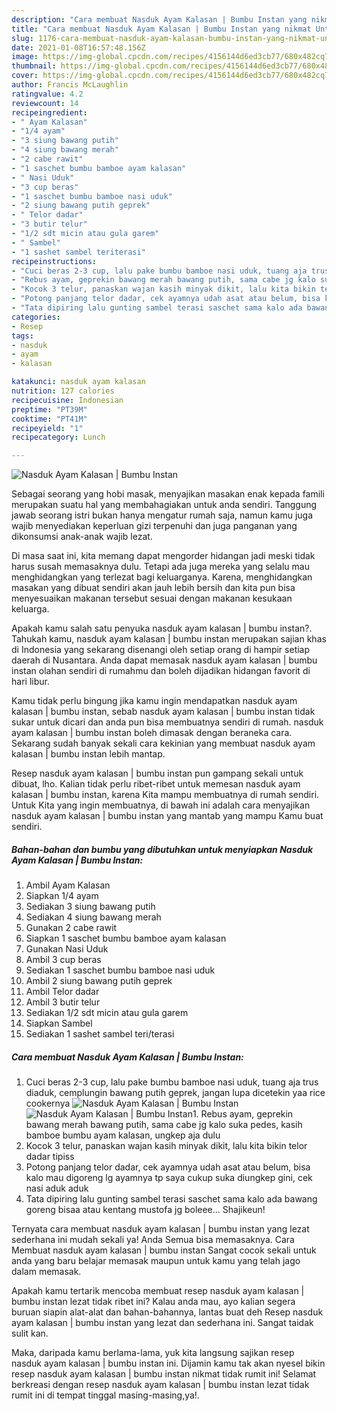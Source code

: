 ```yaml
---
description: "Cara membuat Nasduk Ayam Kalasan | Bumbu Instan yang nikmat Untuk Jualan"
title: "Cara membuat Nasduk Ayam Kalasan | Bumbu Instan yang nikmat Untuk Jualan"
slug: 1176-cara-membuat-nasduk-ayam-kalasan-bumbu-instan-yang-nikmat-untuk-jualan
date: 2021-01-08T16:57:48.156Z
image: https://img-global.cpcdn.com/recipes/4156144d6ed3cb77/680x482cq70/nasduk-ayam-kalasan-bumbu-instan-foto-resep-utama.jpg
thumbnail: https://img-global.cpcdn.com/recipes/4156144d6ed3cb77/680x482cq70/nasduk-ayam-kalasan-bumbu-instan-foto-resep-utama.jpg
cover: https://img-global.cpcdn.com/recipes/4156144d6ed3cb77/680x482cq70/nasduk-ayam-kalasan-bumbu-instan-foto-resep-utama.jpg
author: Francis McLaughlin
ratingvalue: 4.2
reviewcount: 14
recipeingredient:
- " Ayam Kalasan"
- "1/4 ayam"
- "3 siung bawang putih"
- "4 siung bawang merah"
- "2 cabe rawit"
- "1 saschet bumbu bamboe ayam kalasan"
- " Nasi Uduk"
- "3 cup beras"
- "1 saschet bumbu bamboe nasi uduk"
- "2 siung bawang putih geprek"
- " Telor dadar"
- "3 butir telur"
- "1/2 sdt micin atau gula garem"
- " Sambel"
- "1 sashet sambel teriterasi"
recipeinstructions:
- "Cuci beras 2-3 cup, lalu pake bumbu bamboe nasi uduk, tuang aja trus diaduk, cemplungin bawang putih geprek, jangan lupa dicetekin yaa rice cookernya"
- "Rebus ayam, geprekin bawang merah bawang putih, sama cabe jg kalo suka pedes, kasih bamboe bumbu ayam kalasan, ungkep aja dulu"
- "Kocok 3 telur, panaskan wajan kasih minyak dikit, lalu kita bikin telor dadar tipiss"
- "Potong panjang telor dadar, cek ayamnya udah asat atau belum, bisa kalo mau digoreng lg ayamnya tp saya cukup suka diungkep gini, cek nasi aduk aduk"
- "Tata dipiring lalu gunting sambel terasi saschet sama kalo ada bawang goreng bisaa atau kentang mustofa jg boleee... Shajikeun!"
categories:
- Resep
tags:
- nasduk
- ayam
- kalasan

katakunci: nasduk ayam kalasan 
nutrition: 127 calories
recipecuisine: Indonesian
preptime: "PT39M"
cooktime: "PT41M"
recipeyield: "1"
recipecategory: Lunch

---
```



![Nasduk Ayam Kalasan | Bumbu Instan](https://img-global.cpcdn.com/recipes/4156144d6ed3cb77/680x482cq70/nasduk-ayam-kalasan-bumbu-instan-foto-resep-utama.jpg)

Sebagai seorang yang hobi masak, menyajikan masakan enak kepada famili merupakan suatu hal yang membahagiakan untuk anda sendiri. Tanggung jawab seorang istri bukan hanya mengatur rumah saja, namun kamu juga wajib menyediakan keperluan gizi terpenuhi dan juga panganan yang dikonsumsi anak-anak wajib lezat.

Di masa  saat ini, kita memang dapat mengorder hidangan jadi meski tidak harus susah memasaknya dulu. Tetapi ada juga mereka yang selalu mau menghidangkan yang terlezat bagi keluarganya. Karena, menghidangkan masakan yang dibuat sendiri akan jauh lebih bersih dan kita pun bisa menyesuaikan makanan tersebut sesuai dengan makanan kesukaan keluarga. 



Apakah kamu salah satu penyuka nasduk ayam kalasan | bumbu instan?. Tahukah kamu, nasduk ayam kalasan | bumbu instan merupakan sajian khas di Indonesia yang sekarang disenangi oleh setiap orang di hampir setiap daerah di Nusantara. Anda dapat memasak nasduk ayam kalasan | bumbu instan olahan sendiri di rumahmu dan boleh dijadikan hidangan favorit di hari libur.

Kamu tidak perlu bingung jika kamu ingin mendapatkan nasduk ayam kalasan | bumbu instan, sebab nasduk ayam kalasan | bumbu instan tidak sukar untuk dicari dan anda pun bisa membuatnya sendiri di rumah. nasduk ayam kalasan | bumbu instan boleh dimasak dengan beraneka cara. Sekarang sudah banyak sekali cara kekinian yang membuat nasduk ayam kalasan | bumbu instan lebih mantap.

Resep nasduk ayam kalasan | bumbu instan pun gampang sekali untuk dibuat, lho. Kalian tidak perlu ribet-ribet untuk memesan nasduk ayam kalasan | bumbu instan, karena Kita mampu membuatnya di rumah sendiri. Untuk Kita yang ingin membuatnya, di bawah ini adalah cara menyajikan nasduk ayam kalasan | bumbu instan yang mantab yang mampu Kamu buat sendiri.

<!--inarticleads1-->

##### Bahan-bahan dan bumbu yang dibutuhkan untuk menyiapkan Nasduk Ayam Kalasan | Bumbu Instan:

1. Ambil  Ayam Kalasan
1. Siapkan 1/4 ayam
1. Sediakan 3 siung bawang putih
1. Sediakan 4 siung bawang merah
1. Gunakan 2 cabe rawit
1. Siapkan 1 saschet bumbu bamboe ayam kalasan
1. Gunakan  Nasi Uduk
1. Ambil 3 cup beras
1. Sediakan 1 saschet bumbu bamboe nasi uduk
1. Ambil 2 siung bawang putih geprek
1. Ambil  Telor dadar
1. Ambil 3 butir telur
1. Sediakan 1/2 sdt micin atau gula garem
1. Siapkan  Sambel
1. Sediakan 1 sashet sambel teri/terasi




<!--inarticleads2-->

##### Cara membuat Nasduk Ayam Kalasan | Bumbu Instan:

1. Cuci beras 2-3 cup, lalu pake bumbu bamboe nasi uduk, tuang aja trus diaduk, cemplungin bawang putih geprek, jangan lupa dicetekin yaa rice cookernya
<img src="https://img-global.cpcdn.com/steps/8c800d68f50ef6ed/160x128cq70/nasduk-ayam-kalasan-bumbu-instan-langkah-memasak-1-foto.jpg" alt="Nasduk Ayam Kalasan | Bumbu Instan"><img src="https://img-global.cpcdn.com/steps/d9d113cb6bc7321a/160x128cq70/nasduk-ayam-kalasan-bumbu-instan-langkah-memasak-1-foto.jpg" alt="Nasduk Ayam Kalasan | Bumbu Instan">1. Rebus ayam, geprekin bawang merah bawang putih, sama cabe jg kalo suka pedes, kasih bamboe bumbu ayam kalasan, ungkep aja dulu
1. Kocok 3 telur, panaskan wajan kasih minyak dikit, lalu kita bikin telor dadar tipiss
1. Potong panjang telor dadar, cek ayamnya udah asat atau belum, bisa kalo mau digoreng lg ayamnya tp saya cukup suka diungkep gini, cek nasi aduk aduk
1. Tata dipiring lalu gunting sambel terasi saschet sama kalo ada bawang goreng bisaa atau kentang mustofa jg boleee... Shajikeun!




Ternyata cara membuat nasduk ayam kalasan | bumbu instan yang lezat sederhana ini mudah sekali ya! Anda Semua bisa memasaknya. Cara Membuat nasduk ayam kalasan | bumbu instan Sangat cocok sekali untuk anda yang baru belajar memasak maupun untuk kamu yang telah jago dalam memasak.

Apakah kamu tertarik mencoba membuat resep nasduk ayam kalasan | bumbu instan lezat tidak ribet ini? Kalau anda mau, ayo kalian segera buruan siapin alat-alat dan bahan-bahannya, lantas buat deh Resep nasduk ayam kalasan | bumbu instan yang lezat dan sederhana ini. Sangat taidak sulit kan. 

Maka, daripada kamu berlama-lama, yuk kita langsung sajikan resep nasduk ayam kalasan | bumbu instan ini. Dijamin kamu tak akan nyesel bikin resep nasduk ayam kalasan | bumbu instan nikmat tidak rumit ini! Selamat berkreasi dengan resep nasduk ayam kalasan | bumbu instan lezat tidak rumit ini di tempat tinggal masing-masing,ya!.

